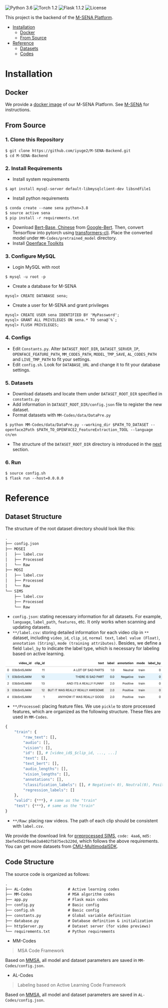 ![Python 3.6](https://img.shields.io/badge/python-3.6-green.svg)
![Torch 1.2](https://img.shields.io/badge/torch-1.2-green.svg)
![Flask 1.1.2](https://img.shields.io/badge/flask-1.1.2-green.svg)
![License](https://img.shields.io/badge/license-GPLv3-blue.svg)

This project is the backend of the [M-SENA Platform](https://github.com/thuiar/M-SENA/).

- [Installation](#installation)
  - [Docker](#docker)
  - [From Source](#from-source)
- [Reference](#reference)
  - [Datasets](#datasets)
  - [Codes](#codes)

# Installation

## Docker

We provide a [docker image](#) of our M-SENA Platform. See [M-SENA](https://github.com/FlameSky-S/M-SENA-frontend#docker) for instructions. 

## From Source

### 1. Clone this Repository

```shell
$ git clone https://github.com/iyuge2/M-SENA-Backend.git
$ cd M-SENA-Backend
```

### 2. Install Requirements

  - Install system requirements

  ```
  $ apt install mysql-server default-libmysqlclient-dev libsndfile1
  ```
  
  - Install python requirements

  ```
  $ conda create --name sena python=3.8
  $ source active sena
  $ pip install -r requirements.txt
  ```
    
  - Download [Bert-Base, Chinese](https://storage.googleapis.com/bert_models/2018_11_03/chinese_L-12_H-768_A-12.zip) from [Google-Bert](https://github.com/google-research/bert). Then, convert Tensorflow into pytorch using [transformers-cli](https://huggingface.co/transformers/converting_tensorflow_models.html). Place the converted model under `MM-Codes/pretrained_model` directory.  
  - Install [Openface Toolkits](https://github.com/TadasBaltrusaitis/OpenFace/wiki)

### 3. Configure MySQL

  - Login MySQL with root

  ```
  $ mysql -u root -p
  ```

  - Create a database for M-SENA

  ```
  mysql> CREATE DATABASE sena;
  ```
  
  - Create a user for M-SENA and grant privileges

  ```
  mysql> CREATE USER sena IDENTIFIED BY 'MyPassword';
  mysql> GRANT ALL PRIVILEGES ON sena.* TO sena@`%`;
  mysql> FLUSH PRIVILEGES;
  ```

### 4. Configs 

  - Edit `Constants.py`. Alter `DATASET_ROOT_DIR`, `DATASET_SERVER_IP`, `OPENFACE_FEATURE_PATH`, `MM_CODES_PATH`, `MODEL_TMP_SAVE`, `AL_CODES_PATH` and `LIVE_TMP_PATH` to fit your settings. 
  - Edit `config.sh`. Look for `DATABASE_URL` and change it to fit your database settings.

### 5. Datasets 

  - Download datasets and locate them under `DATASET_ROOT_DIR` specified in `constants.py`
  - Add information in `DATASET_ROOT_DIR/config.json` file to register the new dataset. 
  - Format datasets with `MM-Codes/data/DataPre.py`
  
  ```
  $ python MM-Codes/data/DataPre.py --working_dir $PATH_TO_DATASET --openface2Path $PATH_TO_OPENFACE2_FeatureExtraction_TOOL --language cn/en
  ```
  
  - The structure of the `DATASET_ROOT_DIR` directory is introduced in the [next](#datasets) section. 

### 6. Run

```
$ source config.sh
$ flask run --host=0.0.0.0
```

# Reference

## Dataset Structure

The structure of the root dataset directory should look like this:

```txt
.
├── config.json
├── MOSEI
│   ├── label.csv
│   ├── Processed
│   └── Raw
├── MOSI
│   ├── label.csv
│   ├── Processed
│   └── Raw
└── SIMS
    ├── label.csv
    ├── Processed
    └── Raw
```

- `config.json`: stating necessary information for all datasets. For example, `language`, `label_path`, `features`, etc. It only works when scanning and updating datasets.
- `**/label.csv`: storing detailed information for each video clip in `**` dataset, including `video_id`, `clip_id`, `normal text`, `label value (Float)`, `annotation (String)`, `mode (training attributes)`. Besides, we define a field `label_by` to indicate the label type, which is necessary for labeling based on active learning.

![dataset-Label](assets/dataset-label.png)

- `**/Processed`: placing feature files. We use `pickle` to store processed features, which are organized as the following structure. These files are used in `MM-Codes`.

```python
{
    "train": {
        "raw_text": [],
        "audio": [],
        "vision": [],
        "id": [], # [video_id$_$clip_id, ..., ...]
        "text": [],
        "text_bert": [],
        "audio_lengths": [],
        "vision_lengths": [],
        "annotations": [],
        "classification_labels": [], # Negative(< 0), Neutral(0), Positive(> 0)
        "regression_labels": []
    },
    "valid": {***}, # same as the "train"
    "test": {***}, # same as the "train"
}
```

- `**/Raw`: placing raw videos. The path of each clip should be consistent with `label.csv`.
  
We provide the download link for [preprocessed SIMS](https://pan.baidu.com/s/13Ax18SWnHRWCUJB2i8NsVw), `code: 4aa6`, `md5: 3befed5d2f6ea63a8402f5875ecb220d`, which follows the above requirements. You can get more datasets from [CMU-MultimodalSDK](http://immortal.multicomp.cs.cmu.edu/raw_datasets/processed_data/). 

## Code Structure

The source code is organized as follows: 

```txt
.
├── AL-Codes                # Active learning codes
├── MM-Codes                # MSA algorithm codes
├── app.py                  # Flask main codes
├── config.py               # Basic config
├── config.sh               # Basic config
├── constants.py            # Global variable definition
├── database.py             # Database definition & initialization
├── httpServer.py           # Dataset server (for video previews)
└── requirements.txt        # Python requirements
```

- MM-Codes

> MSA Code Framework

Based on [MMSA](https://github.com/thuiar/MMSA), all model and dataset parameters are saved in `MM-Codes/config.json`.

- AL-Codes

> Labeling based  on Active Learning Code Framework

Based on [MMSA](https://github.com/thuiar/MMSA), all model and dataset parameters are saved in `AL-Codes/config.json`.
